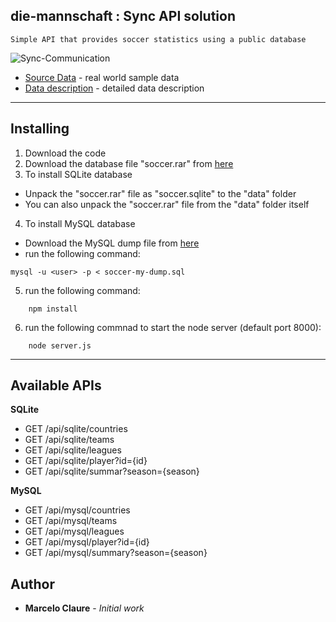 ## die-mannschaft : Sync API solution
```
Simple API that provides soccer statistics using a public database
```
![Sync-Communication](https://user-images.githubusercontent.com/24611413/62910994-b8626400-bd50-11e9-923b-ef0d5d8f3c1f.jpg)

* [Source Data](https://www.kaggle.com/hugomathien/soccer) - real world sample data 
* [Data description](http://www.football-data.co.uk/notes.txt) - detailed data description
---
## Installing

1. Download the code
2. Download the database file "soccer.rar" from [here](https://www.kaggle.com/hugomathien/soccer)
3. To install SQLite database 
* Unpack the "soccer.rar" file as "soccer.sqlite" to the "data" folder
* You can also unpack the "soccer.rar" file from the "data" folder itself
4. To install MySQL database
* Download the MySQL dump file from [here](https://drive.google.com/open?id=1zNMAvHwRdK20HEvdCPimi7B96GUP6d6p)
* run the following command:
```
mysql -u <user> -p < soccer-my-dump.sql
```
5. run the following command:
```
    npm install
```
6. run the following commnad to start the node server (default port 8000):
```
    node server.js
```
---
## Available APIs

**SQLite**
* GET /api/sqlite/countries
* GET /api/sqlite/teams
* GET /api/sqlite/leagues
* GET /api/sqlite/player?id={id}
* GET /api/sqlite/summar?season={season}

**MySQL**
* GET /api/mysql/countries
* GET /api/mysql/teams
* GET /api/mysql/leagues
* GET /api/mysql/player?id={id}
* GET /api/mysql/summary?season={season}

## Author

* **Marcelo Claure** - *Initial work*
